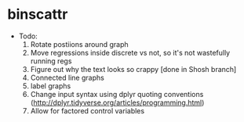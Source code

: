 # binscattr

* Todo:
  1) Rotate postiions around graph
  2) Move regressions inside discrete vs not, so it's not wastefully running regs
  3) Figure out why the text looks so crappy [done in Shosh branch]
  4) Connected line graphs
  5) label graphs
  6) Change input syntax using dplyr quoting conventions (http://dplyr.tidyverse.org/articles/programming.html)
  7) Allow for factored control variables
